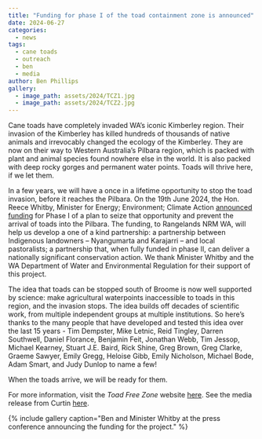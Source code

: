 ```yaml
---
title: "Funding for phase I of the toad containment zone is announced"
date: 2024-06-27
categories:
  - news
tags:
  - cane toads
  - outreach
  - ben
  - media
author: Ben Phillips
gallery:
  - image_path: assets/2024/TCZ1.jpg
  - image_path: assets/2024/TCZ2.jpg
---
```

Cane toads have completely invaded WA’s iconic Kimberley region. Their invasion of the Kimberley has killed hundreds of thousands of native animals and irrevocably changed the ecology of the Kimberley. They are now on their way to Western Australia’s Pilbara region, which is packed with plant and animal species found nowhere else in the world. It is also packed with deep rocky gorges and permanent water points. Toads will thrive here, if we let them.
 
In a few years, we will have a once in a lifetime opportunity to stop the toad invasion, before it reaches the Pilbara. On the 19th June 2024, the Hon. Reece Whitby, Minister for Energy; Environment; Climate Action [announced funding](https://www.wa.gov.au/government/media-statements/Cook-Labor-Government/Bold-bid-to-stop-southward-advance-of-cane-toads-to-the-Pilbara-20240717) for Phase I of a plan to seize that opportunity and prevent the arrival of toads into the Pilbara. The funding, to Rangelands NRM WA, will help us develop a one of a kind partnership: a partnership between Indigenous landowners – Nyangumarta and Karajarri – and local pastoralists; a partnership that, when fully funded in phase II, can deliver a nationally significant conservation action. We thank Minister Whitby and the WA Department of Water and Environmental Regulation for their support of this project.
 
The idea that toads can be stopped south of Broome is now well supported by science: make agricultural waterpoints inaccessible to toads in this region, and the invasion stops. The idea builds off decades of scientific work, from multiple independent groups at multiple institutions. So here’s thanks to the many people that have developed and tested this idea over the last 15 years - Tim Dempster, Mike Letnic, Reid Tingley, Darren Southwell, Daniel Florance, Benjamin Feit, Jonathan Webb, Tim Jessop, Michael Kearney, Stuart J.E. Baird, Rick Shine, Greg Brown, Greg Clarke, Graeme Sawyer, Emily Gregg, Heloise Gibb, Emily Nicholson, Michael Bode, Adam Smart, and Judy Dunlop to name a few! 
 
When the toads arrive, we will be ready for them. 

For more information, visit the _Toad Free Zone_ website [here](toadfree.zone). 
See the media release from Curtin [here](https://www.curtin.edu.au/news/media-release/toad-ally-awesome-project-to-halt-cane-toad-invasion-of-the-pilbara/).

{% include gallery caption="Ben and Minister Whitby at the press conference announcing the funding for the project." %}
